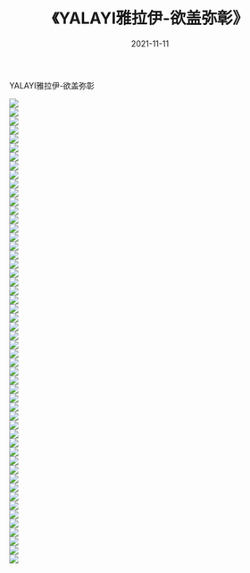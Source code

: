 ﻿---
layout: post
title:  《YALAYI雅拉伊-欲盖弥彰》
date:   2021-11-11
img: http://img.660000.xyz/Sharelink/网络美图/2021/YALAYI雅拉伊-欲盖弥彰/000.jpg
categories: [美女, 清纯, 唯美]
---

YALAYI雅拉伊-欲盖弥彰

  ![](http://img.660000.xyz/Sharelink/网络美图/2021/YALAYI雅拉伊-欲盖弥彰/001.jpg) <br> ![](http://img.660000.xyz/Sharelink/网络美图/2021/YALAYI雅拉伊-欲盖弥彰/002.jpg) <br> ![](http://img.660000.xyz/Sharelink/网络美图/2021/YALAYI雅拉伊-欲盖弥彰/003.jpg) <br> ![](http://img.660000.xyz/Sharelink/网络美图/2021/YALAYI雅拉伊-欲盖弥彰/004.jpg) <br> ![](http://img.660000.xyz/Sharelink/网络美图/2021/YALAYI雅拉伊-欲盖弥彰/005.jpg) <br> ![](http://img.660000.xyz/Sharelink/网络美图/2021/YALAYI雅拉伊-欲盖弥彰/006.jpg) <br> ![](http://img.660000.xyz/Sharelink/网络美图/2021/YALAYI雅拉伊-欲盖弥彰/007.jpg) <br> ![](http://img.660000.xyz/Sharelink/网络美图/2021/YALAYI雅拉伊-欲盖弥彰/008.jpg) <br> ![](http://img.660000.xyz/Sharelink/网络美图/2021/YALAYI雅拉伊-欲盖弥彰/009.jpg) <br> ![](http://img.660000.xyz/Sharelink/网络美图/2021/YALAYI雅拉伊-欲盖弥彰/010.jpg) <br> ![](http://img.660000.xyz/Sharelink/网络美图/2021/YALAYI雅拉伊-欲盖弥彰/011.jpg) <br> ![](http://img.660000.xyz/Sharelink/网络美图/2021/YALAYI雅拉伊-欲盖弥彰/012.jpg) <br> ![](http://img.660000.xyz/Sharelink/网络美图/2021/YALAYI雅拉伊-欲盖弥彰/013.jpg) <br> ![](http://img.660000.xyz/Sharelink/网络美图/2021/YALAYI雅拉伊-欲盖弥彰/014.jpg) <br> ![](http://img.660000.xyz/Sharelink/网络美图/2021/YALAYI雅拉伊-欲盖弥彰/015.jpg) <br> ![](http://img.660000.xyz/Sharelink/网络美图/2021/YALAYI雅拉伊-欲盖弥彰/016.jpg) <br> ![](http://img.660000.xyz/Sharelink/网络美图/2021/YALAYI雅拉伊-欲盖弥彰/017.jpg) <br> ![](http://img.660000.xyz/Sharelink/网络美图/2021/YALAYI雅拉伊-欲盖弥彰/018.jpg) <br> ![](http://img.660000.xyz/Sharelink/网络美图/2021/YALAYI雅拉伊-欲盖弥彰/019.jpg) <br> ![](http://img.660000.xyz/Sharelink/网络美图/2021/YALAYI雅拉伊-欲盖弥彰/020.jpg) <br> ![](http://img.660000.xyz/Sharelink/网络美图/2021/YALAYI雅拉伊-欲盖弥彰/021.jpg) <br> ![](http://img.660000.xyz/Sharelink/网络美图/2021/YALAYI雅拉伊-欲盖弥彰/022.jpg) <br> ![](http://img.660000.xyz/Sharelink/网络美图/2021/YALAYI雅拉伊-欲盖弥彰/023.jpg) <br> ![](http://img.660000.xyz/Sharelink/网络美图/2021/YALAYI雅拉伊-欲盖弥彰/024.jpg) <br> ![](http://img.660000.xyz/Sharelink/网络美图/2021/YALAYI雅拉伊-欲盖弥彰/025.jpg) <br> ![](http://img.660000.xyz/Sharelink/网络美图/2021/YALAYI雅拉伊-欲盖弥彰/026.jpg) <br> ![](http://img.660000.xyz/Sharelink/网络美图/2021/YALAYI雅拉伊-欲盖弥彰/027.jpg) <br> ![](http://img.660000.xyz/Sharelink/网络美图/2021/YALAYI雅拉伊-欲盖弥彰/028.jpg) <br> ![](http://img.660000.xyz/Sharelink/网络美图/2021/YALAYI雅拉伊-欲盖弥彰/029.jpg) <br> ![](http://img.660000.xyz/Sharelink/网络美图/2021/YALAYI雅拉伊-欲盖弥彰/030.jpg) <br> ![](http://img.660000.xyz/Sharelink/网络美图/2021/YALAYI雅拉伊-欲盖弥彰/031.jpg) <br> ![](http://img.660000.xyz/Sharelink/网络美图/2021/YALAYI雅拉伊-欲盖弥彰/032.jpg) <br> ![](http://img.660000.xyz/Sharelink/网络美图/2021/YALAYI雅拉伊-欲盖弥彰/033.jpg) <br> ![](http://img.660000.xyz/Sharelink/网络美图/2021/YALAYI雅拉伊-欲盖弥彰/034.jpg) <br> ![](http://img.660000.xyz/Sharelink/网络美图/2021/YALAYI雅拉伊-欲盖弥彰/035.jpg) <br> ![](http://img.660000.xyz/Sharelink/网络美图/2021/YALAYI雅拉伊-欲盖弥彰/036.jpg) <br> ![](http://img.660000.xyz/Sharelink/网络美图/2021/YALAYI雅拉伊-欲盖弥彰/037.jpg) <br> ![](http://img.660000.xyz/Sharelink/网络美图/2021/YALAYI雅拉伊-欲盖弥彰/038.jpg) <br> ![](http://img.660000.xyz/Sharelink/网络美图/2021/YALAYI雅拉伊-欲盖弥彰/039.jpg) <br> ![](http://img.660000.xyz/Sharelink/网络美图/2021/YALAYI雅拉伊-欲盖弥彰/040.jpg) <br> ![](http://img.660000.xyz/Sharelink/网络美图/2021/YALAYI雅拉伊-欲盖弥彰/041.jpg) <br> ![](http://img.660000.xyz/Sharelink/网络美图/2021/YALAYI雅拉伊-欲盖弥彰/042.jpg) <br> ![](http://img.660000.xyz/Sharelink/网络美图/2021/YALAYI雅拉伊-欲盖弥彰/043.jpg) <br> ![](http://img.660000.xyz/Sharelink/网络美图/2021/YALAYI雅拉伊-欲盖弥彰/044.jpg) <br> ![](http://img.660000.xyz/Sharelink/网络美图/2021/YALAYI雅拉伊-欲盖弥彰/045.jpg) <br> ![](http://img.660000.xyz/Sharelink/网络美图/2021/YALAYI雅拉伊-欲盖弥彰/046.jpg) <br> ![](http://img.660000.xyz/Sharelink/网络美图/2021/YALAYI雅拉伊-欲盖弥彰/047.jpg) <br> ![](http://img.660000.xyz/Sharelink/网络美图/2021/YALAYI雅拉伊-欲盖弥彰/048.jpg) <br> ![](http://img.660000.xyz/Sharelink/网络美图/2021/YALAYI雅拉伊-欲盖弥彰/049.jpg) <br> ![](http://img.660000.xyz/Sharelink/网络美图/2021/YALAYI雅拉伊-欲盖弥彰/050.jpg) <br> ![](http://img.660000.xyz/Sharelink/网络美图/2021/YALAYI雅拉伊-欲盖弥彰/051.jpg) <br> ![](http://img.660000.xyz/Sharelink/网络美图/2021/YALAYI雅拉伊-欲盖弥彰/052.jpg) <br>